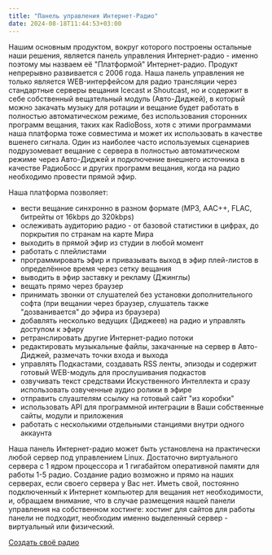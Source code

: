 ```yaml
---
title: "Панель управления Интернет-Радио"
date: 2024-08-18T11:44:53+03:00
---
```


Нашим основным продуктом, вокруг которого построены остальные наши решения, является панель управления Интернет-радио - именно поэтому мы назваем её "Платформой" Интернет-радио. Продукт непрерывно развивается с 2006 года. 
Наша панель управления не только является WEB-интерфейсом для радио трансляции через стандартные серверы вещания Icecast и Shoutcast, но и содержит в себе собственный вещательный модуль (Авто-Диджей), в который можно закачать музыку для ротации и вещание будет работать в полностью автоматическом режиме, без использования сторонних программ вещания, таких как RadioBoss, хотя с этими программами наша платформа тоже совместима и может их использовать в качестве вшенего сигнала. Один из наиболее часто используемых сценариев подрузомевает вещание с сервера в полностью автоматическом режиме через Авто-Диджей и подключение внешнего источника в качестве РадиоБосс и других программ вещания, когда на радио необходимо провести прямой эфир.

Наша платформа позволяет:
- вести вещание синхронно в  разном формате (MP3, AAC++, FLAC, битрейты от 16kbps до 320kbps)
- ослеживать аудиторию радио - от базовой статистики в цифрах, до поркрытия по странам на карте Мира
- выходить в прямой эфир из студии в любой момент
- работать с плейлистами
- программировать эфир и привазывать выход в эфир плей-листов в определённое время через сетку вещания
- выводить в эфир заставку и рекламу (Джинглы)
- вещать прямо через браузер
- принимать звонки от слушателей без установки дополнительного софта (при вещании через браузер, слушатель также "дозванивается" до эфира из браузера)
- добавлять несколько ведущих (Диджеев) на радио и управлять доступом к эфиру
- ретранслировать другие Интернет-радио потоки
- редактировать музыкальные файлы, закачанные на сервер в Авто-Диджей, размечать точки входа и выхода
- управлять Подкастами, создавать RSS ленты, эпизоды и содержит готовый WEB-модуль для прослушивания подкастов
- озвучивать текст средствами Искуственного Интеллекта и сразу использовать озвученные аудио ролики в эфире
- отправить слуаштелям ссылку на готовый сайт "из коробки"
- использовать API для программной интеграции в Ваши собственные сайты, модули и приложения
- работать с несколькими отдельными станциями внутри одного аккаунта

Наша панель Интернет-радио может быть установлена на практически любой сервер под управлением Linux. Достаточно виртуального сервера с 1 ядром процессора и 1 гигабайтом оперативной памяти для работы 1-5 радио. Создание радио возможно и прямо на наших серверах, если своего сервера у Вас нет. Иметь свой, постоянно подключенный к Интернет компьютер для вещания нет необходимости, и, обращаем внимание, что в случае размещения нашей панели управления на собственном хостинге: хостинг для сайтов для работы панели не подходит, необходим именно выделенный сервер - виртуальный или физический.

[Создать своё радио](https://app.radio-tochka.com)